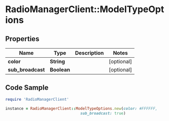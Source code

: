 # RadioManagerClient::ModelTypeOptions

## Properties

Name | Type | Description | Notes
------------ | ------------- | ------------- | -------------
**color** | **String** |  | [optional] 
**sub_broadcast** | **Boolean** |  | [optional] 

## Code Sample

```ruby
require 'RadioManagerClient'

instance = RadioManagerClient::ModelTypeOptions.new(color: #FFFFFF,
                                 sub_broadcast: true)
```


